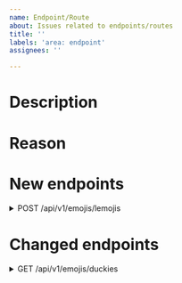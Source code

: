 ```yaml
---
name: Endpoint/Route
about: Issues related to endpoints/routes
title: ''
labels: 'area: endpoint'
assignees: ''

---
```


# Description

# Reason

# New endpoints
<details>
  <summary>POST /api/v1/emojis/lemojis</summary>

### Description
New endpoint to register lemoji emojis in the database.
#### Request body
```json
{
    "name": "lemon_enraged",
    "id": 1234567890,
    "enabled": true
}
 ```
 
#### Response format
```json
{
    "pk": 12,
    "name": "lemon_enraged",
    "id": 1234567890,
    "enabled": true
}
 ```
 
#### Status codes
- 201: returned on success
- 400: if a given user is unknown or a field in the request body is invalid
</details>

# Changed endpoints
<details>
  <summary>GET /api/v1/emojis/duckies</summary>

### Description
The duckie endpoint has been modified: you can now query the duckies by name
#### Query params
- **name** `str`: filter the duckies by their name (accepts `*` wildcards)
- **id** `int`: filter the duckies by their snowflake id

Invalid query parameters will be ignored.

#### Response format
```json
[
    {
        "pk": 12,
        "name": "ducky_blurple",
        "id": 1234567890,
        "enabled": true
    },
    {
        "pk": 12,
        "name": "ducky_eivl",
        "id": 9080706050,
        "enabled": true
    }
]
 ```
 
#### Status codes
- 200: returned on success
</details>
